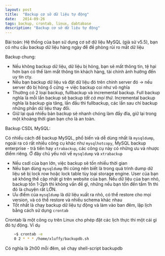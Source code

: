 ```yaml
---
layout: post
title:  "Backup cơ sở dữ liệu tự động"
date:   2014-09-26
tags: backup, crontab, linux, dabtabase
description: "Backup cơ sở dữ liệu tự động"
---
```


Bài toán: Hệ thống của bạn sử dụng cơ sở dữ liệu MySQL (giả sử v5.5), bạn có nhu
cầu backup dữ liệu hàng ngày để đề phòng rủi ro mất dữ liệu

Backup chung:

* Nếu không backup dữ liệu, dữ liệu bị hỏng, bạn sẽ mất thông tin, tệ hại hơn 
bạn có thể làm mất thông tin khách hàng, tài chính ảnh hưởng đến uy tín cty.
* Nếu bạn backup dữ liệu và đặt dữ liệu đó trên chính server đó -> nếu server 
đó bị hỏng ổ cứng -> việc backup coi như vô nghĩa
* Thường có 2 loại backup, fullbackup và incremental backup. Full backup nghĩa 
là mỗi lần backup sẽ backup *tất cả mọi thứ*. Incremental backup nghĩa là backup
gia tăng, lần đầu thì fullbackup, các lần sau chỉ backup những phần dữ liệu thay 
đổi.
* Giữ lại quá nhiều bản backup sẽ nhanh chóng làm đầy đĩa, giữ lại trong một khoảng
thời gian bạn cho là an toàn.

Backup CSDL MySQL:

Có nhiều cách để backup MySQL, phổ biến và dễ dùng nhất là `mysqldump`, ngoài ra
có rất nhiều công cụ khác như `mysqlhotcopy`, MySQL backup enterprise - trả tiền
hay `xtrabackup`, các công cụ này có những ưu và nhược điểm riêng. Ở đây chủ yếu 
nói về `mysqldump` và `xtrabackup`

* Nếu csdl của bạn lớn, việc backup sẽ tốn nhiều thời gian
* Nếu bạn dùng `mysqldump` thì cũng nên biết là trong quá trình dump dữ liệu sẽ
bị lock row hoặc lock table tùy loại storage engine. User của bạn sẽ không thể
cập nhật gì trên website của bạn. Nếu dữ liệu của bạn nhỏ, backup tốn 1-2ph thì 
không vấn đề gì, những nếu bạn tốn đến tầm 1h thì đó là chuyện rất LỚN.
* Ưu điểm của `mysqldump` là dữ liệu xuất ra nhỏ, có thể restore cho mọi version,
và có thể restore và nhiều schema khác nhau
* Tốt nhất là chạy backup dữ liệu tự động và làm vào ban đêm, lập lịch bằng cách 
sử dụng `crontab`

Crontab là một công cụ trên Linux cho phép đặt các lịch thực thi một cái gì đó
tự động. Ví dụ

```bash
	~$ crontab -e
	0 2 * * * /home/xluffy/backupdb.sh
```

Có nghĩa là 2h00 mỗi đêm, sẽ chạy shell-script backupdb




